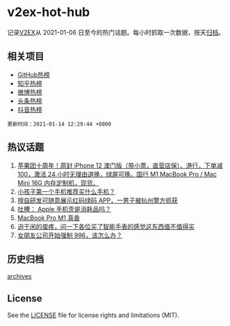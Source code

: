 # v2ex-hot-hub

 记录[V2EX](https://www.v2ex.com/)从 2021-01-06 日至今的热门话题。每小时抓取一次数据，按天[归档](archives)。
 
 ## 相关项目

- [GitHub热榜](https://github.com/lonnyzhang423/github-hot-hub)
- [知乎热榜](https://github.com/lonnyzhang423/zhihu-hot-hub)
- [微博热榜](https://github.com/lonnyzhang423/weibo-hot-hub)
- [头条热榜](https://github.com/lonnyzhang423/toutiao-hot-hub)
- [抖音热榜](https://github.com/lonnyzhang423/douyin-hot-hub)


 `更新时间：2021-01-14 12:29:44 +0800`

## 热议话题

1. [苹果团十周年！原封 iPhone 12 澳门版（带小票，直营店保）、港行，下单减 100，激活 24 小时无理由退换，绿屏可换。国行 M1 MacBook Pro / Mac Mini 16G 内存定制机，现货。](https://www.v2ex.com/t/744798)
1. [小孩子第一个手机推荐买什么手机？](https://www.v2ex.com/t/744518)
1. [擅自研发可随意展示红码绿码 APP，一男子被杭州警方抓获](https://www.v2ex.com/t/744751)
1. [吐槽： Apple 手机壳是消耗品吗？](https://www.v2ex.com/t/744608)
1. [MacBook Pro M1 真香](https://www.v2ex.com/t/744579)
1. [迫于闲的蛋疼，问一下各位买了智能手表的感觉这东西值不值得买](https://www.v2ex.com/t/744609)
1. [女朋友公司开始强制 996，该怎么办？](https://www.v2ex.com/t/744589)

## 历史归档

[archives](archives)

## License

See the [LICENSE](LICENSE) file for license rights and limitations (MIT).
